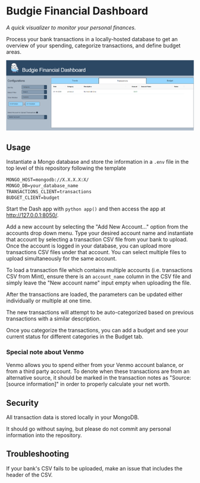 # Budgie Financial Dashboard

_A quick visualizer to monitor your personal finances._

Process your bank transactions in a locally-hosted database to get an overview of your spending, categorize transactions, and define budget areas.

![app screenshot](/src/main/assets/screenshot.PNG)

## Usage
Instantiate a Mongo database and store the information in a `.env` file in the top level of this repository following the template
    
    MONGO_HOST=mongodb://X.X.X.X:X/
    MONGO_DB=your_database_name
    TRANSACTIONS_CLIENT=transactions
    BUDGET_CLIENT=budget

Start the Dash app with `python app()` and then access the app at http://127.0.0.1:8050/.

Add a new account by selecting the "Add New Account..." option from the accounts drop down menu.
Type your desired account name and instantiate that account by selecting a transaction CSV file from your bank to upload. 
Once the account is logged in your database, you can upload more transactions CSV files under that account. 
You can select multiple files to upload simultaneously for the same account.

To load a transaction file which contains multiple accounts (i.e. transactions CSV from Mint), ensure there is an `account_name` column
in the CSV file and simply leave the "New account name" input empty when uploading the file.

After the transactions are loaded, the parameters can be updated either individually or multiple at one time.

The new transactions will attempt to be auto-categorized based on previous transactions with a similar description. 

Once you categorize the transactions, you can add a budget and see your current status for different categories in the Budget tab.

### Special note about Venmo
Venmo allows you to spend either from your Venmo account balance, or from a third party account. To denote when these transactions are from an alternative source, it should be marked in the 
transaction notes as "Source: [source information]" in order to properly calculate your net worth. 

## Security
All transaction data is stored locally in your MongoDB. 

It should go without saying, but please do not commit any personal information into the repository.

## Troubleshooting

If your bank's CSV fails to be uploaded, make an issue that includes the header of the CSV.
